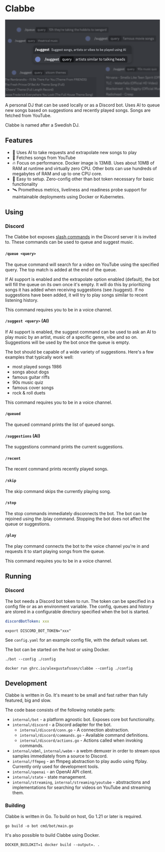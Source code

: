 # Clabbe

![Banner containg usage examples](.github/banner.png)

A personal DJ that can be used locally or as a Discord bot. Uses AI to queue new
songs based on suggestions and recently played songs. Songs are fetched from
YouTube.

Clabbe is named after a Swedish DJ.

## Features

- 🤖 Uses AI to take requests and extrapolate new songs to play
- 🎹 Fetches songs from YouTube
- 🔥 Focus on performance. Docker image is 13MiB. Uses about 10MB of RAM at
  runtime and virtually zero CPU. Other bots can use hundreds of megabytes of
  RAM and up to one CPU core.
- 🚀 Easy to setup. Zero-config other than bot token necessary for basic
  functionality
- 🛰️ Prometheus metrics, liveliness and readiness probe support for maintainable
  deployments using Docker or Kubernetes.

## Using

### Discord

The Clabbe bot exposes [slash commands](https://discord.com/blog/welcome-to-the-new-era-of-discord-apps?ref=badge)
in the Discord server it is invited to. These commands can be used to queue and
suggest music.

#### `/queue <query>`

The queue command will search for a video on YouTube using the specified query.
The top match is added at the end of the queue.

If AI support is enabled and the extrapolate option enabled (default), the bot
will fill the queue on its own once it's empty. It will do this by prioritizing
songs it has added when receiving suggestions (see /suggest). If no suggestions
have been added, it will try to play songs similar to recent listening history.

This command requires you to be in a voice channel.

#### `/suggest <query>` (AI)

If AI support is enabled, the suggest command can be used to ask an AI to play
music by an artist, music of a specific genre, vibe and so on. Suggestions will
be used by the bot once the queue is empty.

The bot should be capable of a wide variety of suggestions. Here's a few
examples that typically work well:

- most played songs 1986
- songs about dogs
- famous guitar riffs
- 90s music quiz
- famous cover songs
- rock & roll duets

This command requires you to be in a voice channel.

#### `/queued`

The queued command prints the list of queued songs.

#### `/suggestions` (AI)

The suggestions command prints the current suggestions.

#### `/recent`

The recent command prints recently played songs.

#### `/skip`

The skip command skips the currently playing song.

#### `/stop`

The stop commands immediately disconnects the bot. The bot can be rejoined using
the /play command. Stopping the bot does not affect the queue or suggestions.

#### `/play`

The play command connects the bot to the voice channel you're in and requests it
to start playing songs from the queue.

This command requires you to be in a voice channel.

## Running

### Discord

The bot needs a Discord bot token to run. The token can be specified in a config
file or as an environment variable. The config, queues and history are stored in
a configurable directory specified when the bot is started.

```yaml
discordBotToken: xxx
```

```shell
export DISCORD_BOT_TOKEN="xxx"
```

See `config.yaml` for an example config file, with the default values set.

The bot can be started on the host or using Docker.

```shell
./bot --config ./config
```

```shell
docker run ghrc.io/alexgustafsson/clabbe --config ./config
```

## Development

Clabbe is written in Go. It's meant to be small and fast rather than fully
featured, big and slow.

The code base consists of the following notable parts:

- `internal/bot` - a platform agnostic bot. Exposes core bot functionality.
- `internal/discord` - a Discord adapter for the bot.
  - `internal/discord/conn.go` - A connection abstraction.
  - `internal/discord/commands.go` - Available command definitions.
  - `internal/discord/actions.go` - Actions called when invoking commands.
- `internal/ebml`, `internal/webm` - a webm demuxer in order to stream opus
  samples immediately from a source to Discord.
- `internal/ffmpeg` - an ffmpeg abstraction to play audio using ffplay.
  Currently only used for development tools.
- `internal/openai` - an OpenAI API client.
- `internal/state` - state management.
- `internal/streaming`, `internal/streaming/youtube` - abstractions and
  implementations for searching for videos on YouTube and streaming them.

### Building

Clabbe is written in Go. To build on host, Go 1.21 or later is required.

```shell
go build -o bot cmd/bot/main.go
```

It's also possible to build Clabbe using Docker.

```shell
DOCKER_BUILDKIT=1 docker build --output=. .
```
